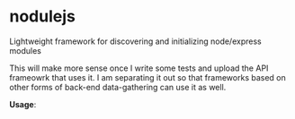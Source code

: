 nodulejs
====

Lightweight framework for discovering and initializing node/express modules

This will make more sense once I write some tests and upload the API frameowrk that uses it. I am separating it out so that frameworks based on other forms of back-end data-gathering can use it as well.

**Usage**:

